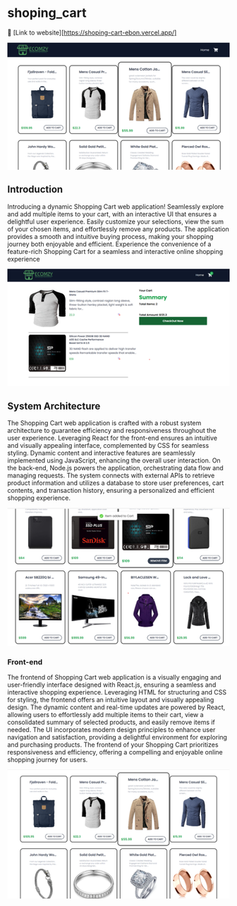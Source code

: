 # shoping_cart

:rocket: [Link to website][https://shoping-cart-ebon.vercel.app/]


![Main Page](image/shoping_cart_1.png)


## Introduction

Introducing a dynamic Shopping Cart web application! Seamlessly explore and add multiple items to your cart, with an interactive UI that ensures a delightful user experience. Easily customize your selections, view the sum of your chosen items, and effortlessly remove any products. The application provides a smooth and intuitive buying process, making your shopping journey both enjoyable and efficient. Experience the convenience of a feature-rich Shopping Cart for a seamless and interactive online shopping experience


![Main Page](image/shoping_cart_4.png)



## System Architecture


The Shopping Cart web application is crafted with a robust system architecture to guarantee efficiency and responsiveness throughout the user experience. Leveraging React for the front-end ensures an intuitive and visually appealing interface, complemented by CSS for seamless styling. Dynamic content and interactive features are seamlessly implemented using JavaScript, enhancing the overall user interaction. On the back-end, Node.js powers the application, orchestrating data flow and managing requests. The system connects with external APIs to retrieve product information and utilizes a database to store user preferences, cart contents, and transaction history, ensuring a personalized and efficient shopping experience.


![Main Page](image/shoping_cart_3.png)




### Front-end

The frontend of Shopping Cart web application is a visually engaging and user-friendly interface designed with React.js, ensuring a seamless and interactive shopping experience. Leveraging HTML for structuring and CSS for styling, the frontend offers an intuitive layout and visually appealing design. The dynamic content and real-time updates are powered by React, allowing users to effortlessly add multiple items to their cart, view a consolidated summary of selected products, and easily remove items if needed. The UI incorporates modern design principles to enhance user navigation and satisfaction, providing a delightful environment for exploring and purchasing products. The frontend of your Shopping Cart prioritizes responsiveness and efficiency, offering a compelling and enjoyable online shopping journey for users.


![Main Page](image/shoping_cart_2.png)

